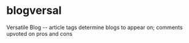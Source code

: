 # blogversal
Versatile Blog -- article tags determine blogs to appear on; comments upvoted on pros and cons
